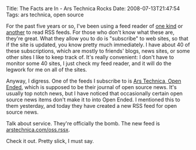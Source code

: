 Title: The Facts are In - Ars Technica Rocks
Date: 2008-07-13T21:47:54
Tags: ars technica, open source


For the past five years or so, I've been using a feed reader of <a href="http://www.mozilla.com/en-US/thunderbird/">one kind</a> or <a href="http://reader.google.com">another</a> to read RSS feeds. For those who don't know what these are, they're great. What they allow you to do is "subscribe" to web sites, so that if the site is updated, you know pretty much immediately. I have about 40 of these subscriptions, which are mostly to friends' blogs, news sites, or some other sites I like to keep track of. It's really convenient: I don't have to monitor some 40 sites, I just check my feed reader, and it will do the legwork for me on all of the sites.

Anyway, I digress. One of the feeds I subscribe to is <a href="http://arstechnica.com/journals/linux.ars">Ars Technica, Open Ended</a>, which is supposed to be their journal of open source news. It's usually top notch news, but I have noticed that occasionally certain open source news items don't make it to into Open Ended. I mentioned this to them yesterday, and today they have created a new RSS feed for open source news. 

Talk about service. They're officially the bomb. The new feed is <a href="http://arstechnica.com/oss.rssx">arstechnica.com/oss.rssx</a>.

Check it out. Pretty slick, I must say.
